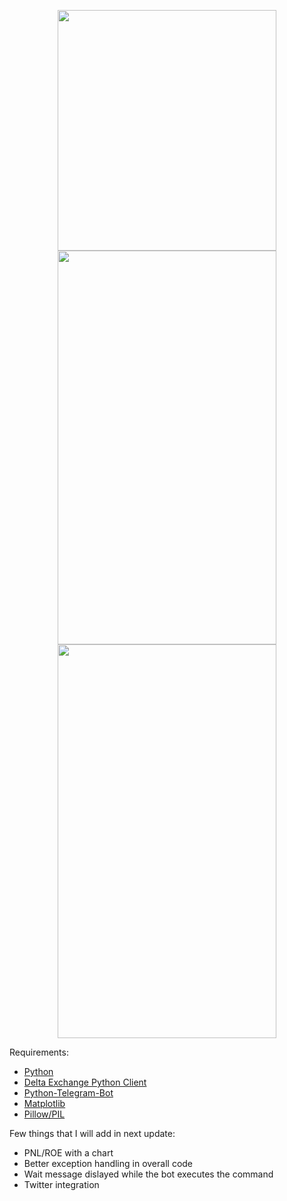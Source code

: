 <p align="center"> <img src="https://github.com/sidewayscorn/deltamovetelegrambot/blob/master/screenshot1.PNG?raw=true" width="350" height="385"/> <br><img src="https://github.com/sidewayscorn/deltamovetelegrambot/blob/master/screenshot2.PNG?raw=true" width="350" height="630"/><br><img src="https://github.com/sidewayscorn/deltamovetelegrambot/blob/master/screenshot3.PNG?raw=true" width="350" height="630"/> </p>


Requirements:

- [Python](https://www.python.org/downloads/)
- [Delta Exchange Python Client](https://github.com/delta-exchange/python-rest-client)
- [Python-Telegram-Bot](https://github.com/python-telegram-bot/python-telegram-bot)
- [Matplotlib](https://github.com/matplotlib/matplotlib)
- [Pillow/PIL](https://github.com/python-pillow/Pillow)

Few things that I will add in next update:

- PNL/ROE with a chart
- Better exception handling in overall code
- Wait message dislayed while the bot executes the command
- Twitter integration
